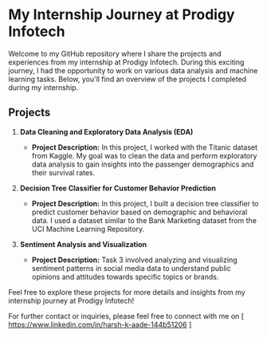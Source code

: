 
# My Internship Journey at Prodigy Infotech

Welcome to my GitHub repository where I share the projects and experiences from my internship at Prodigy Infotech. During this exciting journey, I had the opportunity to work on various data analysis and machine learning tasks. Below, you'll find an overview of the projects I completed during my internship.

## Projects

1. **Data Cleaning and Exploratory Data Analysis (EDA)**
   - **Project Description:** In this project, I worked with the Titanic dataset from Kaggle. My goal was to clean the data and perform exploratory data analysis to gain insights into the passenger demographics and their survival rates.

2. **Decision Tree Classifier for Customer Behavior Prediction**
   - **Project Description:** In this project, I built a decision tree classifier to predict customer behavior based on demographic and behavioral data. I used a dataset similar to the Bank Marketing dataset from the UCI Machine Learning Repository.

3. **Sentiment Analysis and Visualization**
   - **Project Description:** Task 3 involved analyzing and visualizing sentiment patterns in social media data to understand public opinions and attitudes towards specific topics or brands.

Feel free to explore these projects for more details and insights from my internship journey at Prodigy Infotech!

For further contact or inquiries, please feel free to connect with me on [ https://www.linkedin.com/in/harsh-k-aade-144b51206 ]

